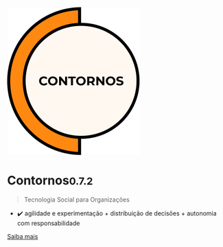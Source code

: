 </br></br></br></br>
![Contornos Logotipo](./assets/logo.png ':size=220')
	
<h1 id="cover-heading">
<span>Contornos<small>0.7.2</small></span>
</h1>

>  Tecnologia Social para Organizações

- :heavy_check_mark: agilidade e experimentação + distribuição de decisões + autonomia com responsabilidade

[Saiba mais](#Contornos)

